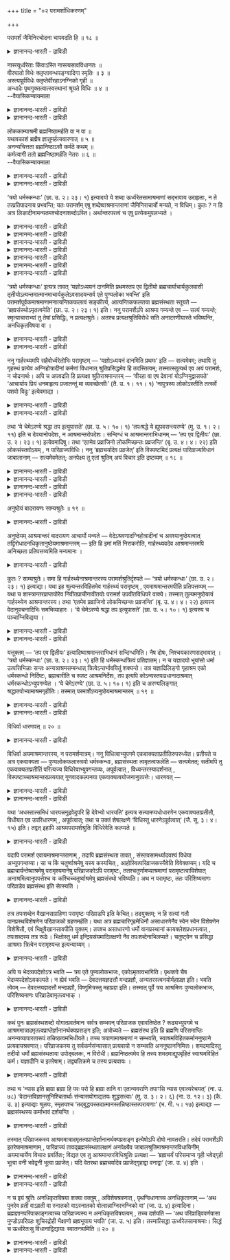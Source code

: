 +++
title = "०२ परामर्शाधिकरणम्"

+++

परामर्शं जैमिनिरचोदना चापवदति हि ॥ १८ ॥  
<details><summary>ज्ञानानन्द-भारती - द्राविडी</summary>

परामर्सम् जैमिऩिरसोदना साबवददि हि ॥ १८ ॥
</details>

नास्त्यूर्ध्वरेताः किंवाऽस्ति नास्त्यसावविधानतः ॥  
वीरघातो विधेः क्लृप्तावन्धपङ्ग्वादिगा स्मृतिः ॥ ३ ॥  
अस्त्यपूर्वविधेः क्लृप्तेर्वीरहाऽनग्निको गृही ॥  
अन्धादेः पृथगुक्तत्वात्स्वस्थानां श्रूयते विधिः ॥ ४ ॥  
--वैयासिकन्यायमाला

<details><summary>ज्ञानानन्द-भारती - द्राविडी</summary>

ऊर्त्वरेदस् (आसिरमम्) किडैयादा? अल्लदु उण्डा? विदिक्कप्पडाददिऩाल् अदु किडैयादु। विदियै कल्बिप्पदाऩाल् "वीरगादम्" (ऎऩ्ऱ तोषम् वरुम्)। स्मिरुदि कुरुडु नॊण्डि मुदलाऩवर्गळैप् पॊरुत्तदु।
</details>

<details><summary>ज्ञानानन्द-भारती - द्राविडी</summary>

पुदिदाग विदियै कल्बिक्क मुडियुमाऩदिऩाल् (अन्द आसिरमम्) उण्डु। "वीरगादम्" (ऎऩ्ऱ तोषम्) किरहस्तऩायिरुन्दु कॊण्डु अक्ऩियै विट्टवऩुक्कुत् ताऩ्। कुरुडु मुदलिय वर्गळै तऩियागच् चॊल्लियिरुप्पदाल् स्वस्तमाग (तऩ् निलैयिल्) इरुप्पवर्गळुक्कुम् विदि सॊल्लप्पट्टि रुक्किऱदु।
</details>

लोककाम्याश्रमी ब्रह्मनिष्ठामर्हति वा न वा ॥  
यथावकाशं ब्रह्मैष ज्ञातुमर्हत्यवारणात् ॥ ५ ॥  
अनन्यचित्तता ब्रह्मनिष्ठाऽसौ कर्मठे कथम् ॥  
कर्मत्यागी ततो ब्रह्मनिष्ठामर्हति नेतरः ॥ ६ ॥  
--वैयासिकन्यायमाला

<details><summary>ज्ञानानन्द-भारती - द्राविडी</summary>

लोगत्तिल् आसैयुळ्ळ आसिरमि पिरह्म निष्टैक्कु तगुन्दवऩा? अल्लदु इल्लैया? तडुक्कप्पडाददिऩाल् इवऩुम् अवगासम् किडैप्पदै ऒट्टि पिरह्मत्तैयऱिय तगुदियुळ्ळवऩ्।
</details>

<details><summary>ज्ञानानन्द-भारती - द्राविडी</summary>

पिरह्म निष्टै ऎऩ्बदु वेऱु ऎदिलुम् पोगादि रुत्तल्। इदु कर्माविल् ईडुबट्टवऩिडम् ऎप्पडि इरुक्क मुडियुम्? आगैयाल् कर्मावै विट्टवऩ् ताऩ् पिरह्म वित्यैक्कु तगुन्दवऩ्, वेऱु यारुमिल्लै।
</details>

‘त्रयो धर्मस्कन्धाः’ (छा. उ. २। २३। १) इत्यादयो ये शब्दा ऊर्ध्वरेतसामाश्रमाणां सद्भावाय उदाहृताः, न ते तत्प्रतिपादनाय प्रभवन्ति; यतः परामर्शम् एषु शब्देष्वाश्रमान्तराणां जैमिनिराचार्यो मन्यते, न विधिम्। कुतः ? न हि अत्र लिङादीनामन्यतमश्चोदनाशब्दोऽस्ति। अर्थान्तरपरत्वं च एषु प्रत्येकमुपलभ्यते ।

<details><summary>ज्ञानानन्द-भारती - द्राविडी</summary>

मुदल् वर्णम्
</details>

<details><summary>ज्ञानानन्द-भारती - द्राविडी</summary>

(मुऩ् अदिगरणत्तिल् आत्मञाऩम् स्वदन्दिर मॆऩ्ऱु तीर्माऩिक्कप्पट्टदु। अदु ऊर्त्वरेदस् आसिरममाऩ सन्यासत्तिल्दाऩ् अडैयमुडियुमाऩदाल् आसिरमत्तैप्पऱ्ऱि विसारिक्कप्पडुगिऱदु। वेऱु आसिरमम् किडैयादु। अदुबऱ्ऱि वेदत्तिल् विदि इल्लाददाल्, ‘मूऩ्ऱु तर्म स्कन्दङ्गळ्' ऎऩ्ऱु आरम्बिक्कुम् सान्दोक्य सुरुदियिल् कार्हस्त्यम्, वाऩप्रस्तम्, नैष्टिग प्रह्मसर्यम्, इवैगळिऩ् अऩुवादम् उळ्ळदे तविर विदियिल्लै। कार्हस्त्यत्तिल् मुक्कियमाऩ अक्ऩि कर्मावै विडुवदै निन्दित्तिरुप्पदाल्। अबूर्वमाग इरुन्दालुम् इङ्गे विदि कल्बिक्कमुडियादु। नाऩ्गु आसिरमङ्गळ् ऎऩ्ऱु सॊऩ्ऩदु कर्मावैच् चॆय्यमुडियाद कुरुडऩ्, नॊण्डि मुदलाऩवर्गळुक्कुत्ताऩ्। आदलाल् किरुहस्ताच्रमम् ऒऩ्ऱुदाऩ्। सऩ्यासम् किडैयादु, ञाऩम् कर्मावुक्कु अङ्गम्दाऩ् ऎऩ्ऱु पूर्वबक्षम्।
</details>

<details><summary>ज्ञानानन्द-भारती - द्राविडी</summary>

विदियिल्लाविट्टालुम् अबूर्वमाऩदाल् इङ्गेये विदियै कल्बिक्कलाम्। विहिदत्तिऱ्कुत् ताऩ् अऩुवादम् पॊरुन्दुम्। अक्ऩियै विडुवदाल् वीरहत्ति ऎऩ्ऱ तोषम् किरुहस्तऩुक्कुत्ताऩ्। कर्माविल् अदिगार मिल्लादवऩुक्कु तऩियागवे सन्यासत्तै विदित्तिरुक् किऱदु। मेलुम् जाबाल सुरुदियिल् स्पष्टमाग मऱ्ऱ आच्र मङ्गळै विदित्तिरुक्किऱदु। आगैयाल् कार्हस्यत् तैत् तविर मऱ्ऱ आसिरमङ्गळुमुण्डु ऎऩ्ऱु सित्तान्दम्)।
</details>

<details><summary>ज्ञानानन्द-भारती - द्राविडी</summary>

इरण्डावदु वर्णगम्
</details>

<details><summary>ज्ञानानन्द-भारती - द्राविडी</summary>

(मूऩ्ऱु तर्मस्कन्दङ्गळ् ऎऩ्ऱ इडत्तिल् मूऩ्ऱु आच्रमिगळुक्कु पुण्य लोगमुम्, पिरह्म निष्टऩुक्कु मोक्षमुम् सॊल्लियिरुक्किऱदु। पिरह्मसारगिरुहस्तऩ्, वाऩबिरस्तऩ् मूवरुमे तम् तम् आसिरम तर्मङ्गळैच् चॆय्दुगॊण्डु पिरह्मविसारमुम् सॆय्यक्कूडुमाऩदाल् इम्मूवरुक्कुळ् यार् पिरह्म निष्टऩो अवऩुक्कु मोक्षम्। मऱ्ऱवर्गळुक्कु पुण्यलोगम्। पिरह्म संस्तबदम् सन्नियासियै कुऱिक्कविल्लै ऎऩ्ऱु पूर्वबक्षम्।
</details>

<details><summary>ज्ञानानन्द-भारती - द्राविडी</summary>

पिरह्मनिष्टै ऎऩ्बदु वेऱु ऒऩ्ऱिलुम् मऩदै सॆलुत्तामल् ऎप्पॊऴुदुम् पिरह्मत्तिलेये निलैयाग इरुप्पदु इदु सर्वगर्म परित्यागम् सॆय्द सन्यासिक् कुत्ताऩ् मुडियुमे तविर कर्मावैच् चॆय्दु कॊण्डि रुक्कुम् मऱ्ऱ आसिरमिगळुक्कु मुडियादु। आगैयाल् स्वदर्मत्तैच् चॆय्गिऱ मुदल् मूऩ्ऱु आसिरमिगळुक्कु पुण्यलोगम् पिरह्म निष्टऩाऩ सन्यासिक्कु मोक्षम् ऎऩ्ऱु सित्तान्दम्)।,
</details>

<details><summary>ज्ञानानन्द-भारती - द्राविडी</summary>

"मूऩ्ऱु तर्म स्कन्दङ्गळ्" (सान्।II-२३-१) ऎऩ्बदु मुदलाऩ ऎन्द सप्तङ्गळ् ऊर्त्वरेदस्साऩ आसिरमङ् गळिऩ् इरुप्पैक्काट्टुवदऱ्काग उदाहरिक्कप्पट्ट ऩवो। अवै अदैप् पिरदिबादिक्कप् पोदुमाऩवै अल्ल। एऩॆऩ्ऱाल्, इन्द सप्तङ्गळिल् मऱ्ऱ आसिरमङ् गळिऩ् अऩुवादमे तविर विदियल्ल ऎऩ्ऱु जैमिऩि आसार्यार् ऎण्णुगिऱार्। एऩ्? विदियैक् कुऱिक्कुम् सप्तमागिय लिङ् मुदलाऩवैगळिल् यादॊऩ्ऱुम् इङ्गे इल्लैये? मेलुम्, वेऱु विषयत्तिल् तात्पर्यमुळ्ळ तॆऩ्बदु इवैगळिल् ऒव्वॊऩ्ऱिलुम् काणप्पडुगिऱदु।
</details>

‘त्रयो धर्मस्कन्धाः’ इत्यत्र तावत् ‘यज्ञोऽध्ययनं दानमिति प्रथमस्तप एव द्वितीयो ब्रह्मचार्याचार्यकुलवासी तृतीयोऽत्यन्तमात्मानमाचार्यकुलेऽवसादयन्सर्व एते पुण्यलोका भवन्ति’ इति परामर्शपूर्वकमाश्रमाणामनात्यन्तिकफलत्वं सङ्कीर्त्य, आत्यन्तिकफलतया ब्रह्मसंस्थता स्तूयते — ‘ब्रह्मसंस्थोऽमृतत्वमेति’ (छा. उ. २। २३। १) इति। ननु परामर्शेऽपि आश्रमा गम्यन्ते एव — सत्यं गम्यन्ते; स्मृत्याचाराभ्यां तु तेषां प्रसिद्धिः, न प्रत्यक्षश्रुतेः। अतश्च प्रत्यक्षश्रुतिविरोधे सति अनादरणीयास्ते भविष्यन्ति, अनधिकृतविषया वा ।

<details><summary>ज्ञानानन्द-भारती - द्राविडी</summary>

मूऩ्ऱु तर्म सगन्दङ्गळ् ऎऩ्ऱविडत्तिल्, यक्ञम् अत्ययऩम् ताऩम् ऎऩ्बदु मुदलावदु, तबस्ताऩ् इरण्डावदु, आसार्यरुडैय किरुहत्तिलिरुन्दु कॊण्डु आसार्यरुडैय किरुहत्तिलेये तऩ्ऩैप् पूरावुम् उऴैत्तु वरुम्बडि सॆय्युम् पिरह्मसारि मूऩ्ऱावदु; इवर्गळ् ऎल्लोरुम् पुण्णिय लोगत्तै अडैगिऱवर्गळाग इरुक्किऱार्गळ्। ऎऩ्ऱु अऩुवाद पूर्वगमाग आसिरमङ्गळुगगु अऴिवुळ्ळ पलऩुळ्ळ तऩ्मैयैच् चॊल्लिविट्टु 'पिरह्मत्तिल् निलैत्तिरुप् पवऩ् अमिरुदत्तऩ्मैयै अडैगिऱाऩ्' (सान्।II;२३-१) ऎऩ्ऱु अऴिवऱ्ऱ पलऩुळ्ळदाग पिरह्मत्तिल् निलैत् तिरुप्पदु स्तुदिक्कप्पडुगिऱदु।
</details>

<details><summary>ज्ञानानन्द-भारती - द्राविडी</summary>

अऩुवादमिरुन्दालुम् आसिरमङ्गळ् अऱियप्पडु किऩ्ऱऩवे, ऎऩ्ऱाल्, वास्तवम् अऱियप्पडुगिऩ्ऱऩ। आऩाल् अवैगळुक्कु पिरसित्ति स्मिरुदियिऩालुम् आसारत्तिऩालुमे तविर, नेर् सुरुदियिऩाल् अल्ल। आगैयाल् पिरत्यक्षमायुळ्ळ सुरुदिक्कु विरोदमायिरुप् पदाल्, अवै आदरिक्कक्कूडादवैगळाग आगिऩ्ऱऩ; अल्लदु (कर्माविल्) अदिगारमिल्लादवर्गळै विषयमा युळ्ळदाय् इरुक्कलाम्।
</details>

ननु गार्हस्थ्यमपि सहैवोर्ध्वरेतोभिः परामृष्टम् — ‘यज्ञोऽध्ययनं दानमिति प्रथमः’ इति — सत्यमेवम्; तथापि तु गृहस्थं प्रत्येव अग्निहोत्रादीनां कर्मणां विधानात् श्रुतिप्रसिद्धमेव हि तदस्तित्वम्; तस्मात्स्तुत्यर्थ एव अयं परामर्शः, न चोदनार्थः। अपि च अपवदति हि प्रत्यक्षा श्रुतिराश्रमान्तरम् — ‘वीरहा वा एष देवानां योऽग्निमुद्वासयते’ ‘आचार्याय प्रियं धनमाहृत्य प्रजातन्तुं मा व्यवच्छेत्सीः’ (तै. उ. १। ११। १) ‘नापुत्रस्य लोकोऽस्तीति तत्सर्वे पशवो विदुः’ इत्येवमाद्या ।

<details><summary>ज्ञानानन्द-भारती - द्राविडी</summary>

“यक्ञम् अत्ययऩम् ताऩम् ऎऩ्ऱु मुदलावदु” ऎऩ्ऱु कार्हस्तियासिरममुम्दाऩ् ऊर्त्वरेदस् आच्रमङ् गळुडऩ् सेर्त्तु अऩुवादम् सॆय्यप्पट्टिरुक्किऱदे? ऎऩ्ऱाल् इव्विदमिरुप्पदु वास्तवम्, अप्पडियिरुन् दालुम् किरुहस्तऩै उत्तेसित्ते अक्ऩि होत्रम् मुदलिय कर्माक्कळ् विदिक्कप्पट्टिरुप्पदिऩाल् अदु उण्डु ऎऩ्बदु सुरुदिगळिल् पिरसित्तमे अल्लवा? आगैयाल् इन्द अऩुवादम् स्तुदिप्पदऱ्कागत्ताऩ्, विदियिल् तात्पर्यमुळ्ळदल्ल।
</details>

<details><summary>ज्ञानानन्द-भारती - द्राविडी</summary>

तविरवुम् पिरत्यक्षमाऩ सुरुदि मऱ्ऱ आसिरमत्तै निन्दिक्किऱदे? “ऎवऩ् तेवर्गळुडैय अक्ऩियै विट्टुविडुगिऱाऩो अवऩ् वीरऩैक्कॊऩ्ऱवऩे” "आसार्यारुक्कु पिरियमाऩ तऩत्तै कॊण्डु वन्दु कॊडुत्तुविट्टु पिरजासन्ददियै अऱुत्तुविडादे" (तैत्तिरीय।I-११-१), “पुत्तिरऩिल्लादवऩुक्कु लोगम् किडैयादु ऎऩ्ऱदाल् अवर्गळ् ऎल्लोरुम् पसुक्क ळॆऩ्ऱे अऱिगिऱार्गळ्" ऎऩ्बदु मुदलाऩदु।
</details>

तथा ‘ये चेमेऽरण्ये श्रद्धा तप इत्युपासते’ (छा. उ. ५। १०। १) ‘तपःश्रद्धे ये ह्युपवसन्त्यरण्ये’ (मु. उ. १। २। ११) इति च देवयानोपदेशः, न आश्रमान्तरोपदेशः। सन्दिग्धं च आश्रमान्तराभिधानम् — ‘तप एव द्वितीयः’ (छा. उ. २। २३। १) इत्येवमादिषु। तथा ‘एतमेव प्रव्राजिनो लोकमिच्छन्तः प्रव्रजन्ति’ (बृ. उ. ४। ४। २२) इति लोकसंस्तवोऽयम् , न पारिव्राज्यविधिः। ननु ‘ब्रह्मचर्यादेव प्रव्रजेत्’ इति विस्पष्टमिदं प्रत्यक्षं पारिव्राज्यविधानं जाबालानाम् — सत्यमेवमेतत्; अनपेक्ष्य तु एतां श्रुतिम् अयं विचार इति द्रष्टव्यम् ॥ १८ ॥

<details><summary>ज्ञानानन्द-भारती - द्राविडी</summary>

अप्पडिये “ऎन्द इवर्गळ् अरण्यत्तिल् सिरत्तै तबस् ऎऩ्ऱु उबासिक्किऱार्गळो" (सान्।V-१०-१) "ऎवर्गळ् अरण्यत्तिल् तबसैयुम् सिरत्तैयैयुम् उबासिक्किऱार् कळो”(मुण्डग।१-२-११) ऎऩ्बदु तेवयाऩत्तैयुबदेसिक् किऱदे तविर वेऱु आसिरम विषयमाऩ उबदेसमल्ल।
</details>

<details><summary>ज्ञानानन्द-भारती - द्राविडी</summary>

“तबस् ताऩ् इरण्डावदु” (सान्।II-२३-१) मुदलिय वैगळिल् वेऱु आसिरमत्तैच् चॊल्गिऱदॆऩ्बदु सन्देहमायुळ्ळदु।
</details>

<details><summary>ज्ञानानन्द-भारती - द्राविडी</summary>

अप्पडिये “इन्द आत्मलोगत्तैये विरुम्बुम् तुऱवुमऩप्पाऩ्मैयुळ्ळवर्गळ् कर्मावैविट्टु सन्या सत्तैक् कैक्कॊळ्गिऱार्गळ्" (पिरुहत्।IV-४-२२) ऎऩ्ऱ इदु लोगत्तै स्तोत्रम् सॆय्गिऱदे तविर सऩ्ऩियास विषयमाऩ विदियल्ल।
</details>

<details><summary>ज्ञानानन्द-भारती - द्राविडी</summary>

जाबालर्गळिऩ् उबनिषत्तिल् “पिरह्मसरियत् तिलिरुन्दे सन्यासम् सॆय्दुगॊळ्ळवुम्” ऎऩ्ऱु वॆगु तॆळिवागवे पिरत्यक्षमाग सऩ्ऩियास विदि इरुक्किऱदे, ऎऩ्ऱाल्, इदु वास्तवम्दाऩ्। आऩाल् इन्द सुरुदियै अबेक्षिक्कामले इन्द विसारम् सॆय्यप्पडुगिऱदु ऎऩ्ऱु अऱियवुम्।
</details>

अनुष्ठेयं बादरायणः साम्यश्रुतेः ॥ १९ ॥  
<details><summary>ज्ञानानन्द-भारती - द्राविडी</summary>

अऩुष्टेयम् पादरायण: साम्यच्रुदे: ॥ १९ ॥
</details>

अनुष्ठेयम् आश्रमान्तरं बादरायण आचार्यो मन्यते — वेदेऽश्रवणादग्निहोत्रादीनां च अवश्यानुष्ठेयत्वात् तद्विरोधादनधिकृतानुष्ठेयमाश्रमान्तरम् — इति हि इमां मतिं निराकरोति, गार्हस्थ्यवदेव आश्रमान्तरमपि अनिच्छता प्रतिपत्तव्यमिति मन्यमानः ।

<details><summary>ज्ञानानन्द-भारती - द्राविडी</summary>

वेऱु आसिरमत्तै अऩुष्टिक्क वेण्डियदाग पादरायण आसार्यार् ऎण्णुगिऱार्, वेदत्तिल् सॊल्लप् पट्टिरुप्पदाल्। अक्ऩिहोत्रम् मुदलाऩवै अवसियम् अऩुस्टिक्कवेण्डियवैगळाऩदिऩाल्, वेऱु आसिरमम् अदऱ्कु विरोदमायिरुप्पदाल् अदिगारमिल्लादवर्गळा लेये अऩुष्टिक्कत्तक्कदु ऎऩ्ऱ ऎण्णत्तै, कार्हस्तियम् पोलवे मऱ्ऱ आसिरममुम् इष्टप्पडाद वऩालुम् ऒप्पुक्कॊळ्ळवेण्डिय तॆऩ्ऱु अबिप्राय मुळ्ळवराग, निरागरणम् सॆय्गिऱार्।
</details>

कुतः ? साम्यश्रुतेः। समा हि गार्हस्थ्येनाश्रमान्तरस्य परामर्शश्रुतिर्दृश्यते — ‘त्रयो धर्मस्कन्धाः’ (छा. उ. २। २३। १) इत्याद्या। यथा इह श्रुत्यन्तरविहितमेव गार्हस्थ्यं परामृष्टम् , एवमाश्रमान्तरमपीति प्रतिपत्तव्यम् — यथा च शास्त्रान्तरप्राप्तयोरेव निवीतप्राचीनावीतयोः परामर्श उपवीतविधिपरे वाक्ये। तस्मात् तुल्यमनुष्ठेयत्वं गार्हस्थ्येन आश्रमान्तरस्य। तथा ‘एतमेव प्रव्राजिनो लोकमिच्छन्तः प्रव्रजन्ति’ (बृ. उ. ४। ४। २२) इत्यस्य वेदानुवचनादिभिः समभिव्याहारः । ‘ये चेमेऽरण्ये श्रद्धा तप इत्युपासते’ (छा. उ. ५। १०। १) इत्यस्य च पञ्चाग्निविद्यया ।

<details><summary>ज्ञानानन्द-भारती - द्राविडी</summary>

ऎदिऩाल्? "सममाग सॊल्लियिरुप्पदाल्” कार्हस्तियत्तुडऩ् वेऱु आसिरमत्तैयुम् सममागवे अदुवादम् सॆय्युम् 'मूऩ्ऱु तर्म स्कन्दङ्गळ्' (सान्दोक्यम्।II-२३-१) ऎऩ्बदु मुदलाऩ सुरुदि काणप् पडुगिऱदे! वेऱु सुरुदियिल् विहिदमायुळ्ळ कार्हस्ति यमे इङ्गु ऎप्पडि अऩुवदिक्कप्पडुगिऱदो, अप्पडिये वेऱु आसिरममुम् अऩुवदिक्कप्पट्टिरुक्किऱदॆऩ्ऱु अऱिय वेण्डुम्। ऎप्पडि उबवीदत्तै विदिक्कुम् वाक्यत्तिल् वेऱु सास्तिरत्तिलिरुन्दु किडैक्किऱ निवीदम् पिरासीऩावीदम् इवैगळुक्के अऩुवादम् इरुक्किऱदो अप्पडि। आगैयाल् कार्हस्त्यत्तुडऩ् वेऱु आसिरमत्तिऩ् अऩुष्टिक्कवेण्डिय तऩ्मै समाऩम्।
</details>

<details><summary>ज्ञानानन्द-भारती - द्राविडी</summary>

अप्पडिये “इन्द आत्मलोगत्तैये विरुम्बुम् तुऱवु मऩप्पाऩ्मैयुळ्ळवर्गळ् सन्यासिगळागिऱार्गळ्” (पिरुहत्।IV-४-२२) ऎऩ्बदै वेदाऩुवसऩम् मुदलियवै कळुडऩ् सेर्त्ते सॊल्लियिरुक्किऱदु। “ऎन्द इवर्गळ् अरण्यत्तिल् सिरत्तै, तबस् ऎऩ्ऱु उबासिक्किऱार् कळो" (सान्।V-१०-१) ऎऩ्ऱु इदै (वाऩप्रस्तत्तै) पञ्जाक्ऩि वित्यैयुडऩ् (सेर्त्तुच् चॊल्लियिरुक्किऱदु)।
</details>

यत्तूक्तम् — ‘तप एव द्वितीयः’ इत्यादिष्वाश्रमान्तराभिधानं सन्दिग्धमिति। नैष दोषः, निश्चयकारणसद्भावात् । ‘त्रयो धर्मस्कन्धाः’ (छा. उ. २। २३। १) इति हि धर्मस्कन्धत्रित्वं प्रतिज्ञातम्। न च यज्ञादयो भूयांसो धर्मा उत्पत्तिभिन्नाः सन्तः अन्यत्राश्रमसम्बन्धात् त्रित्वेऽन्तर्भावयितुं शक्यन्ते। तत्र यज्ञादिलिङ्गो गृहाश्रम एको धर्मस्कन्धो निर्दिष्टः, ब्रह्मचारीति च स्पष्ट आश्रमनिर्देशः, तप इत्यपि कोऽन्यस्तपःप्रधानादाश्रमात् धर्मस्कन्धोऽभ्युपगम्येत । ‘ये चेमेऽरण्ये’ (छा. उ. ५। १०। १) इति च अरण्यलिङ्गात् श्रद्धातपोभ्यामाश्रमगृहीतिः। तस्मात् परमार्शेऽप्यनुष्ठेयमाश्रमान्तरम् ॥ १९ ॥

<details><summary>ज्ञानानन्द-भारती - द्राविडी</summary>

“तबस्ताऩ् इरण्डावदु” (सान्।II-२३-१) ऎऩ्बदु मुदलाऩविडङ्गळिल् वेऱु आसिरमत्तैच् चॊल्लियिरुप् पदु सन्देहमुळ्ळदॆऩ्ऱु ऎदु सॊल्लप्पट्टदो अदु तोषमिल्लै। निच्चयम् सॆय्यक् कारणम् इरुप्पदिऩाल्। "मूऩ्ऱु तर्मस्कन्दङ्गळ्" ऎऩ्ऱु तर्मस्कन्दङ्गळुक्कु मूऩ्ऱायिरुक्कुम् तऩ्मै पिरदिक्ञै सॆय्यप्पट्टिरुक्कि ऱदल्लवा? तऩित्तऩियाग एऱ्पट्टदायुळ्ळ यक्ञम् मुदलाऩ एराळमाऩ तर्मङ्गळ् आसिरम सम्बन्दमऩ्ऩियिल् मूऩ्ऱु ऎऩ्बदऱ्कुळ् अडङ्गुम्बडिच् चॆय्यमुडियादु। अङ्गे यक्ञम् मुदलाऩ लिङ्गङ्गळैयुडैय किरहस्तासिरमम् ऒरु तर्मस्कन्दम् ऎऩ्ऱु कुऱिप्पिडप्पट्टिरुक्किऱदु; पिरह्मसारी ऎऩ्ऱु तॆळिवागवे आसिरमम् कुऱिप्पिडप् पट्टिरुक्किऱदु। तबस् ऎऩ्बदिऩालुम् तबसैप् पिरदाऩ मायुळ्ळ (वाऩप्पिरस्त) आसिरमत्तैत्तविर वेऱु ऎदु तर्मस्कन्दमाग ऒप्पुक्कॊळ्ळ मुडियुम्? 'ऎन्द इवर्गळ् अरण्यत्तिल्' (सान्।V-१०-१) ऎऩ्ऱु अरण्यम् ऎऩ्ऱ लिङ्गत्तिलिरुन्दुम् सिरत्तै तबस् इवैगळाल् (वाऩप् पिरस्त) आसिरमम् किरहिक्कप्पडुगिऱदु।
</details>

<details><summary>ज्ञानानन्द-भारती - द्राविडी</summary>

आगैयाल् अऩु वादमिरुन्दालुम् वेऱु आसिरमम् अऩुष्टिक्कत्तक्कदु।
</details>

विधिर्वा धारणवत् ॥ २० ॥  
<details><summary>ज्ञानानन्द-भारती - द्राविडी</summary>

विदिर्वा तारणवत् ॥ २० ॥
</details>

विधिर्वा अयमाश्रमान्तरस्य, न परामर्शमात्रम्। ननु विधित्वाभ्युपगमे एकवाक्यताप्रतीतिरुपरुध्येत। प्रतीयते च अत्र एकवाक्यता — पुण्यलोकफलास्त्रयो धर्मस्कन्धाः, ब्रह्मसंस्थता त्वमृतत्वफलेति — सत्यमेतत्; सतीमपि तु एकवाक्यताप्रतीतिं परित्यज्य विधिरेवाभ्युपगन्तव्यः, अपूर्वत्वात् , विध्यन्तरस्यादर्शनात् , विस्पष्टाच्चाश्रमान्तरप्रत्ययात् गुणवादकल्पनया एकवाक्यत्वयोजनानुपपत्तेः। धारणवत् —

<details><summary>ज्ञानानन्द-भारती - द्राविडी</summary>

अल्लदु इदु वेऱु आसिरमत्तिऩ् विदिये, अऩुवादम् मात्तिरम् ऎऩ्बदिल्लै।
</details>

<details><summary>ज्ञानानन्द-भारती - द्राविडी</summary>

विदि ऎऩ्ऱु ऒप्पुक्कॊण्डाल् ऒरे वाक्किय मॆऩ्ऱु तोऩ्ऱुवदु कॆट्टुविडादा? मूऩ्ऱु तर्मस् कन्दङ्गळ् पुण्णिय लोगत्तै पलऩायुळ्ळवैगळ्, पिरह्मत्तिल् निलैत्तिरुप्पदो अमिरुदत् तऩ्मैयै पलऩागवुडैयदु, ऎऩ्ऱु ऎऩ्ऱु इङ्गु ऒरे वाक्कियमा यिरुक्कुम् तऩ्मै तॆरिगिऱदे? ऎऩ्ऱाल्, इदु वास्तवम्। आऩाल् ऒरे वाक्कियमॆऩ्ऱु तॆरिवदायिरुन्दालुम् अदैविट्टुविट्टु, विदियॆऩ्ऱे ऒप्पुक्कॊळ्ळ वेण्डुम्, अबूर्वत् तऩ्मैयिरुप्पदाल्, वेऱु विदि काणाददिऩाल्, वॆगु स्पष्टमाग वेऱु आसिरमम् तॆरिवदिऩाल्, कुणवादत्तै कल्बिप्पदु मूलमाय् ऒरे वाक्यमॆऩ्ऱु सॆय्वदु उसिदमिल्लैयाऩदिऩाल्। “तारणम्बोल"।
</details>

यथा ‘अधस्तात्समिधं धारयन्ननुद्रवेदुपरि हि देवेभ्यो धारयति’ इत्यत्र सत्यामप्यधोधारणेन एकवाक्यताप्रतीतौ, विधीयत एव उपरिधारणम् , अपूर्वत्वात्; तथा च उक्तं शेषलक्षणे ‘विधिस्तु धारणेऽपूर्वत्वात्’ (जै. सू. ३। ४। १५) इति। तद्वत् इहापि आश्रमपरामर्शश्रुतिः विधिरेवेति कल्प्यते ॥

<details><summary>ज्ञानानन्द-भारती - द्राविडी</summary>

“समित्तै कीऴे तरित्तुक्कॊण्डु पोगवेण् डुम्, तेवर्गळुक्कु अल्लवा मेले तरिक्क वेण्डुम्” ऎऩ्ऱ इडत्तिल् कीऴे तरिप्पदुडऩ् ऒरे वाक्कियमागत् तॆरिन्दालुम् मेले तरिप्पदु विदिक्कवे पडुगिऱदु, अबूर्वमायिरुप्पदाल् ऎऩ्बदैप्पोल। अप्पडिये सेष लक्षणत्तिल् “आऩाल् तारणैयिल् विदि, अबूर्वमा ऩदिऩाल्” ऎऩ्ऱु सॊल्लप्पट्टिरुक्किऱदु। अदैप्पोल इङ्गेयुम् आसिरमत्तै अऩुवदिक्कुम् सुरुदि विदिदाऩ् ऎऩ्ऱु कल्बिक्कप्पडुगिऱदु।
</details>

यदापि परामर्श एवायमाश्रमान्तराणाम् , तदापि ब्रह्मसंस्थता तावत् , संस्तवसामर्थ्यादवश्यं विधेया अभ्युपगन्तव्या। सा च किं चतुर्ष्वाश्रमेषु यस्य कस्यचित् , आहोस्वित्परिव्राजकस्यैवेति विवेक्तव्यम्। यदि च ब्रह्मचार्यन्तेष्वाश्रमेषु परामृश्यमानेषु परिव्राजकोऽपि परामृष्टः, ततश्चतुर्णामप्याश्रमाणां परामृष्टत्वाविशेषात् अनाश्रमित्वानुपपत्तेश्च यः कश्चिच्चतुर्ष्वाश्रमेषु ब्रह्मसंस्थो भविष्यति। अथ न परामृष्टः, ततः परिशिष्यमाणः परिव्राडेव ब्रह्मसंस्थ इति सेत्स्यति ।

<details><summary>ज्ञानानन्द-भारती - द्राविडी</summary>

मऱ्ऱ आसिरमङ्गळुक्कु इदु अऩुवादम्दाऩ् ऎऩ्ऱिरुन्दालुम् अप्पॊऴुदुम् कूड स्तुदिक्कप्पडुम्। पलत्तिऩाल् पिरह्मत्तिल् निलैप्पदु अवसियम् विदिक्कप् पडुगिऱदॆऩ्ऱु ऒप्पुक्कॊळ्ळ वेण्डुम्। अदुवुम् (पिरह्मत्तिल् निलैप्पदुम्) नाऩ्गु आसिरमङ्गळुक्कुळ् एदेऩुम् ऒऩ्ऱैच् चेर्न्ददा अल्लदु सऩ्ऩियासिक्कु मात्तिरम् ताऩावॆऩ्ऱु विवेसऩम् सॆय्य वेण्डुम्। पिरह्मसारियै मुडिवायुळ्ळ आसिरमङ्गळ् अऩुवदिक्कप् पडुम्बोदु सऩ्ऩियासियुम्गूड अऩुवदिक्कप्पट्टवरा यिरुन्दाल्, अप्पॊऴुदु नाऩ्गु आसिरमङ्गळुम् अऩुवदिक्कप्पडुम् तऩ्मैयिल् वित्यासमिल्लाददिऩा लुम् आसिरममेयिल्लादिरुप्पदु युक्तमिल्लाददालुम्, नाऩ्गु आसिरमङ्गळिल् यारो ऒरुवर् पिरह्मत्तिल् निलैत्तवरायिरुक्कलाम्। अल्लदु अऩुवदिक्कप्पडविल् लैयाऩाल्, अप्पॊऴुदु मिञ्जुबवरायिरुक्किऱ सऩ्ऩि यासिदाऩ् पिरह्मत्तिल् निलैत्तवर् ऎऩ्ऱु सित्तिक्कुम्।
</details>

तत्र तपःशब्देन वैखानसग्राहिणा परामृष्टः परिव्राडपि इति केचित्। तदयुक्तम्; न हि सत्यां गतौ वानप्रस्थविशेषणेन परिव्राजको ग्रहणमर्हति। यथा अत्र ब्रह्मचारिगृहमेधिनौ असाधारणेनैव स्वेन स्वेन विशेषणेन विशेषितौ, एवं भिक्षुवैखानसावपीति युक्तम्। तपश्च असाधारणो धर्मो वानप्रस्थानां कायक्लेशप्रधानत्वात् , तपःशब्दस्य तत्र रूढेः। भिक्षोस्तु धर्म इन्द्रियसंयमादिलक्षणो नैव तपःशब्देनाभिलप्यते। चतुष्ट्वेन च प्रसिद्धा आश्रमाः त्रित्वेन परामृश्यन्त इत्यन्याय्यम् ।

<details><summary>ज्ञानानन्द-भारती - द्राविडी</summary>

अङ्गु वाऩप्पिरस्तरैच् चॊल्लुम् तबस् ऎऩ्ऱ सप्तत्तिऩाल् सऩ्ऩियासियुम् अऩुवदिक्कप्पट्टुविट् टार् ऎऩ्ऱु सिलर्, अदु युक्तमिल्लै। वेऱु पोक्कु इरुक्कुम् पोदु वाऩप्पिरस्तऩुडैय विसेषणत् तिऩाल् सऩ्ऩियासियैक् किरहिप्पदु नियामिल्लै। ऎप्पडि इङ्गे पिरह्सारियुम्, किरुहस्तऩुम् अवर्गळुक् केयुळ्ळ तऩित्तऩि विसेषणङ्गळाल् कुऱिप्पिडप्पट्टि रुक्किऱार्गळो, अप्पडिये सऩ्ऩियासियुम्, वाऩप्रस् तऩुम् कुऱिप्पिडप्पट्टिरुक्किऱार्गळॆऩ्बदु युक्तम्; तबसो वाऩप्पिरस्तर्गळुडैय तऩित्त तर्मम्, कायक्लेसत्तै पिरदाऩमायुळ्ळदाल्, तबस् सप्तम् अदिलेये रूडमायिरुप्पदाल्। इन्दिरिय निक्रहम् मुदलिय सऩ्ऩियासियिऩ् तर्मम्, तबस् सप्तत्तिऩाल् सॊल्लप्पडुवदिल्लै। मेलुम् नाऩ्गु ऎऩ्ऱु पिरसित्त मायुळ्ळ आसिरमङ्गळ् मूऩ्ऱु ऎऩ्ऱु परामर्सिक्कप् पडुगिऩ्ऱऩवॆऩ्बदुम् नियायमिल्लै।
</details>

अपि च भेदव्यपदेशोऽत्र भवति — त्रय एते पुण्यलोकभाजः, एकोऽमृतत्वभागिति। पृथक्त्वे चैष भेदव्यपदेशोऽवकल्पते। न ह्येवं भवति — देवदत्तयज्ञदत्तौ मन्दप्रज्ञौ, अन्यतरस्त्वनयोर्महाप्रज्ञ इति। भवति त्वेवम् — देवदत्तयज्ञदत्तौ मन्दप्रज्ञौ, विष्णुमित्रस्तु महाप्रज्ञ इति। तस्मात् पूर्वे त्रय आश्रमिणः पुण्यलोकभाजः, परिशिष्यमाणः परिव्राडेवामृतत्वभाक् ।

<details><summary>ज्ञानानन्द-भारती - द्राविडी</summary>

मेलुम्, "इन्द मूवरुम् पुण्य लोगत्तै अडैगिऱार्गळ्; ऒरुवर् अमिरुदत् तऩ्मैयै अडै किऱार्” ऎऩ्ऱु इङ्गु वित्तियासमाग कुऱिप्पिट्टिरुप्पदुम् इरुक्किऱदु। वॆव्वेऱायिरुन्दाल् ताऩ् इन्द वित्तिया समागक् कुऱिप्पिडल् पॊरुत्तमागुम्। "तेवदत्तऩुम् यक्ञदत्तऩुम् मन्दबुत्तियुळ्ळवर्गळ्, आऩाल् अवर्ग ळिल् ऒरुवऩ् महा पुत्तिसालि” ऎऩ्ऱिव्विदम् इरुक्कादु अल्लवा? आऩाल्, "तेवदत्तऩुम् यक्ञदत्तऩुम् मन्दबुत्तियुळ्ळवर्गळ्; विष्णुमित् तिरऩो महा पुत्तिसालि” ऎऩ्ऱिव्विदम् इरुक्कुम्। आगैयाल्, मुऩ् सॊऩ्ऩ मूऩ्ऱु आसिरमिगळ् पुण्णिय लोगत्तैयडै किऱवर्गळ्। मिञ्जुगिऱ सऩ्ऩियासिदाऩ् अमिरुदत्तऩ् मैयै अडैगिऱवर्।
</details>

कथं पुनः ब्रह्मसंस्थशब्दो योगात्प्रवर्तमानः सर्वत्र सम्भवन् परिव्राजक एवावतिष्ठेत ? रूढ्यभ्युपगमे च आश्रममात्रादमृतत्वप्राप्तेर्ज्ञानानर्थक्यप्रसङ्ग इति; अत्रोच्यते — ब्रह्मसंस्थ इति हि ब्रह्मणि परिसमाप्तिः अनन्यव्यापारतारूपं तन्निष्ठत्वमभिधीयते। तच्च त्रयाणामाश्रमाणां न सम्भवति, स्वाश्रमविहितकर्माननुष्ठाने प्रत्यवायश्रवणात्। परिव्राजकस्य तु सर्वकर्मसंन्यासात् प्रत्यवायो न सम्भवति अननुष्ठाननिमित्तः। शमदमादिस्तु तदीयो धर्मो ब्रह्मसंस्थताया उपोद्बलकः, न विरोधी। ब्रह्मनिष्ठत्वमेव हि तस्य शमदमाद्युपबृंहितं स्वाश्रमविहितं कर्म। यज्ञादीनि च इतरेषाम्। तद्व्यतिक्रमे च तस्य प्रत्यवायः ।

<details><summary>ज्ञानानन्द-भारती - द्राविडी</summary>

पिरह्मसंस्तर् (पिरह्मत्तिल् निलैत्तिरुप् पवर्) ऎऩ्ऱ सप्तम् योगत्तिऩाल् (व्युत्पत्तियिऩाल्) एऱ्पडुवदु ऎङ्गेयुम् सम्बविक्कक्कूडियदु। सऩ्ऩियासि यिडत्तिल्, मात्तिरम् ऎप्पडि निऱ्कुम्? रूडि ऎऩ्ऱु ऒप्पुक् कॊण्डालो वॆऱुम् आसिरमत्तिऩालेये अमिरुदत् तऩ्मै किडैक्कुमॆऩ्ऱु एऱ्पडुमाऩदिऩाल् ञाऩत् तिऱ्कु पिरयोजऩमऱ्ऱ तऩ्मै एऱ्पडुम् ऎऩ्ऱाल् इव्विषयत्तिल् सॊल्लप्पडुगिऱदु। "पिरस्मसंस्तऩ्” ऎऩ्बदिऩाल् पिरह्मत्तिल् मुडिवु, वेऱु वियाबारमिल् लामल् अदिलेये निलैत्तिरुक्कुम् तऩ्मै सॊल्लप् पडुगिऱदु। अदुवो (मऱ्ऱ) मूऩ्ऱु आसिरमङ्गळुक्कु सम्बविक्कादु, तऩ्ऩुडैय आसिरमत्तिऱ्कु विदिक्कप्पट्टि रुक्कुम् कर्माक्कळै अऩुष्टिक्काद विषयत्तिल् तोषम् सॊल्लप्पट्टिरुप्पदाल्। सऩ्ऩियासिक्को, ऎल्ला कर्माक्कळैयुम् विट्टुविडुगिऱबडियाल्, अऩुष्टिक् काददऩ् मूलमाग तोषम् सम्बविक्कादु। अवरुक्कु एऱ्पट्ट समम्, तमम् मुदलिय तर्ममो पिरह्म संस्त निलैक्कु पक्कबलम् कॊडुप्पदिऩाल् विरोदमिल्लै। अवऩुक्कु तऩ् आसिरमत्तिऱ्कु विदिक्कप्पट्ट कर्मा, समम्, तमम् इवैगळाल् विरुत्ति सॆय्यप्पडुम् पिरह्म संस्त निलैदाऩ् अल्लवा? मऱ्ऱवर्गळुक्कु यक्ञम् मुदलाऩवै। अवऱ्ऱै मीऱिऩाल् अवऩुक्कु तोषम्।
</details>

तथा च ‘न्यास इति ब्रह्मा ब्रह्मा हि परः परो हि ब्रह्मा तानि वा एतान्यवराणि तपाꣳसि न्यास एवात्यरेचयत्’ (ना. उ. ७८) ‘वेदान्तविज्ञानसुनिश्चितार्थाः संन्यासयोगाद्यतयः शुद्धसत्त्वाः’ (मु. उ. ३। २। ६) (ना. उ. १२। ३) (कै. उ. ३) इत्याद्याः श्रुतयः, स्मृतयश्च ‘तद्बुद्धयस्तदात्मानस्तन्निष्ठास्तत्परायणाः’ (भ. गी. ५। १७) इत्याद्याः — ब्रह्मसंस्थस्य कर्माभावं दर्शयन्ति ।

<details><summary>ज्ञानानन्द-भारती - द्राविडी</summary>

अप्पडिये “सऩ्ऩियासम्, ऎऩ्बदु पिरह्मा; पिरह्मावो मेलाऩवर्; मेलायिरुप्पवरल्लवा पिरह्मा; अन्द इन्द तबस्कऩ् कीऴ्प्पट्टवै; सऩ्ऩियासम्दाऩ् मेल् निऱ्किऱदु" (नारायण७८), वेदान्द ञाऩ विषयमाऩ पिरह्मत्तै तीर्माऩमाग अऱिन्दवर्गळाय् सर्व कर्म परिदियाग रूबमाऩ सन्या सत्ताल् सुत्तमाऩ मऩमुळ्ळ यदिगळ्। (मुण्डग।III-२-६, नारायण।XII-३, कैवल्V३) ऎऩ्बदु मुदलाऩ सुरुदिगळ् इरुक्किऩ्ऱऩ। अप्पडिये “अदिलेये पुत्तियैवैत् तवर्गळ्। अन्द स्वरूबमागवेयिरुप्पवर्गळ्, अदिलेये निलैत्तिरुप्पवर्गळ्, अदैये मेलाऩ कदियागवु मुळ्ळवर्गळ्” (कीदै।V-१७), ऎऩ्बदु मुदलाऩ स्मिरुदिगळुम् पिरह्म संस्तऩुक्कु कर्मा इल्लै यॆऩ्बदै काट्टुगिऩ्ऱऩ।
</details>

तस्मात् परिव्राजकस्य आश्रममात्रादमृतत्वप्राप्तेर्ज्ञानानर्थक्यप्रसङ्ग इत्येषोऽपि दोषो नावतरति। तदेवं परामर्शेऽपि इतरेषामाश्रमाणाम् , पारिव्राज्यं तावद्ब्रह्मसंस्थतालक्षणं अनपेक्ष्यैव जाबालश्रुतिमाश्रमान्तरविधायिनीम् अयमाचार्येण विचारः प्रवर्तितः; विद्यत एव तु आश्रमान्तरविधिश्रुतिः प्रत्यक्षा — ‘ब्रह्मचर्यं परिसमाप्य गृही भवेद्गृही भूत्वा वनी भवेद्वनी भूत्वा प्रव्रजेत्। यदि वेतरथा ब्रह्मचर्यादेव प्रव्रजेद्गृहाद्वा वनाद्वा’ (जा. उ. ४) इति ।

<details><summary>ज्ञानानन्द-भारती - द्राविडी</summary>

आगैयाल् वॆऱुम् आसिरमत्तिलिरुन्दे सऩ्ऩियासिक्कु अमिरुदत्तऩ्मै किडैक्कुमादलाल् ञाऩम् पिरयोजऩमऱ्ऱदागिविडुम् ऎऩ्ऱ इन्द तोषमुम् एऱ्पड इडमिल्लै। आगैयाल् इव्विदम् मऱ्ऱ आसिरमङ्गळुक्कु अऩुवादम् इरुन्दबोदिलुम्, पिरह्म संस्तत्तऩ्मैयै लक्षणमायुडैय सऩ्ऩियासम् किडैक्कवे सॆय्गिऱदु।
</details>

<details><summary>ज्ञानानन्द-भारती - द्राविडी</summary>

वेऱु आसिरमत्तै विदिक्किऱ जाबाल सुरुदियै अबेक्षिक्कामलेये इन्द । विसारम् आसार्याराल् आरम्बिक्कप्पट्टदु। आऩाल् वेऱु आसिरमत्तै विदिक्कुम् सुरुदि पिरत्यक्षमागवे इरुक्किऱदु, "पिरह्मसरियत्तै मुडित्तुक्कॊण्डु किरुहस्तऩाग आगवुम्, किरुहस्तऩाग इरुन्दु विट्टु वाऩप्पिरस् तऩाग आगवुम् वाऩप्पिरस्तऩाग इरुन्दुविट्टु सन्यासियागवुम् अल्लदु वेऱु विदमागवुम् पिरह्मसर् यत्तिलिरुन्दे सन्यासियागवुम् किरुहस्ताच्रमत्तिलि रुन्दो वानबिरस्तत्तिलिरुन्दो” (जाबाल।IV) ऎऩ्ऱु।
</details>

न च इयं श्रुतिः अनधिकृतविषया शक्या वक्तुम् , अविशेषश्रवणात् , पृथग्विधानाच्च अनधिकृतानाम् — ‘अथ पुनरेव व्रती वाऽव्रती वा स्नातको वाऽस्नातको वोत्सन्नाग्निरनग्निको वा’ (जा. उ. ४) इत्यादिना। ब्रह्मज्ञानपरिपाकाङ्गत्वाच्च पारिव्राज्यस्य न अनधिकृतविषयत्वम् , तच्च दर्शयति — ‘अथ परिव्राड्विवर्णवासा मुण्डोऽपरिग्रहः शुचिरद्रोही भैक्षाणो ब्रह्मभूयाय भवति’ (जा. उ. ५) इति। तस्मात्सिद्धा ऊर्ध्वरेतसामाश्रमाः। सिद्धं च ऊर्ध्वरेतःसु विधानाद्विद्यायाः स्वातन्त्र्यमिति ॥ २० ॥

<details><summary>ज्ञानानन्द-भारती - द्राविडी</summary>

इन्द सुरुदि (कर्माविल्) अदिगारमऱ्ऱवऩै विषयमायुळ्ळदॆऩ्ऱु सॊल्लमुडियादु। वित्तियासप् पडुत्तामल् पॊदुवाग सॊल्लियिरुप्पदाल्। अदिगारमऱ् ऱवर्गळुक्कुत् तऩियाय् विदित्तिरुप्पदिऩालुम्, “इऩि विरदमऱ्ऱवऩो विरदमुळ्ळवऩो, स्नादगऩो स्नादगऩिल्लादवऩो, अक्ऩियै विट्टवऩो अक्ऩि यिल्लादवऩो" (जाबाल।IV) ऎऩ्बदु मुदलियदाल् मेलुम् सऩ्ऩियासम्, पिरह्मञाऩम् परिबागमडैव तऱ्कु अङ्गमायिरुप्पदाल्, अदिगारमऱ्ऱवर्गळै विषय मायुळ्ळदल्ल। “इऩि सऩ्ऩियासि वेऱु वर्णमुळ्ळ वस्तिरमुडैयवर्, मुण्डऩम् सॆय्दु कॊण्डवर्, परिक्रहम् (तऩ्ऩुडैयदु ऎऩ्ऱु ऎदुवुम्) इल्लादवर्, सुत्तमायिरुप्पवर्, तुरोहमऱ्ऱवर्, पिक्षैयॆडुप्पवर्, पिरह्मबावमडैगिऱार्" (जाबाल।V) ऎऩ्ऱु अदैक् काट्टुगिऱदु।
</details>

<details><summary>ज्ञानानन्द-भारती - द्राविडी</summary>

आगैयाल् ऊर्त्वरेदसायिरुप्पवर्गळुडैय आसिरमङ्गळ् सित्तिक्किऩ्ऱऩ। ऊर्त्वरेदसायिरुप्पवर् विषयत्तिल् विदिक्कप्पट्टिरुप्पदाल्, वित्यैक्कु स्वदन् दिरत्तऩ्मैयुम् सित्तिक्किऱदु।
</details>

